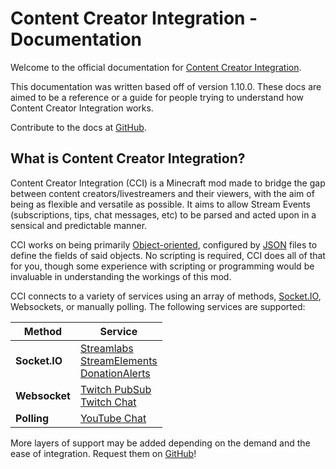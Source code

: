 Content Creator Integration - Documentation
===========================================

Welcome to the official documentation for [Content Creator Integration](https://www.curseforge.com/minecraft/mc-mods/content-creator-integration/).

This documentation was written based off of version 1.10.0. These docs are aimed to be a reference or a guide for people trying to understand how Content Creator Integration works.

Contribute to the docs at [GitHub](https://github.com/iChun/ContentCreatorIntegration-IssuesAndDocumentation).


What is Content Creator Integration?
------------------------------------

Content Creator Integration (CCI) is a Minecraft mod made to bridge the gap between content creators/livestreamers and their viewers, with the aim of being as flexible and versatile as possible. It aims to allow Stream Events (subscriptions, tips, chat messages, etc) to be parsed and acted upon in a sensical and predictable manner.

CCI works on being primarily [Object-oriented](https://en.wikipedia.org/wiki/Object-oriented_programming), configured by [JSON](https://en.wikipedia.org/wiki/JSON) files to define the fields of said objects. No scripting is required, CCI does all of that for you, though some experience with scripting or programming would be invaluable in understanding the workings of this mod.

CCI connects to a variety of services using an array of methods, [Socket.IO](https://socket.io/), Websockets, or manually polling. The following services are supported:

| Method | Service |
|---|---|
| **Socket.IO**  | [Streamlabs](https://streamlabs.com/)<br/>[StreamElements](https://streamelements.com/)<br/>[DonationAlerts](https://www.donationalerts.com/)  |
| **Websocket**  | [Twitch PubSub](https://www.twitch.tv/)<br />[Twitch Chat](https://www.twitch.tv/)  |
| **Polling**    | [YouTube Chat](https://www.youtube.com/)    |

More layers of support may be added depending on the demand and the ease of integration. Request them on [GitHub](https://github.com/iChun/ContentCreatorIntegration-IssuesAndDocumentation)!
